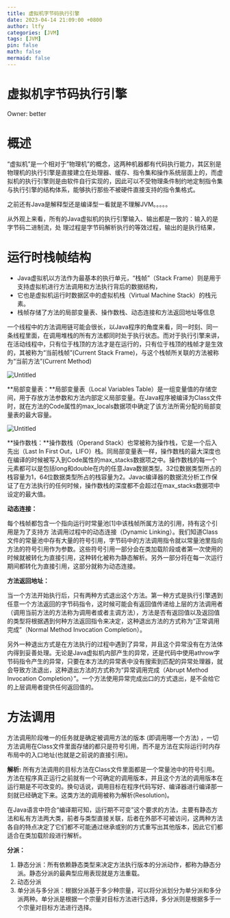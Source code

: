 ```yaml
---
title: 虚拟机字节码执行引擎
date: 2023-04-14 21:09:00 +0800
author: ltfy
categories: [JVM]
tags: [JVM]
pin: false
math: false
mermaid: false
---
```


# 虚拟机字节码执行引擎

Owner: better

# 概述

“虚拟机”是一个相对于“物理机”的概念，这两种机器都有代码执行能力，其区别是物理机的执行引擎是直接建立在处理器、缓存、指令集和操作系统层面上的，而虚拟机的执行引擎则是由软件自行实现的，因此可以不受物理条件制约地定制指令集与执行引擎的结构体系，能够执行那些不被硬件直接支持的指令集格式。

之前还有Java是解释型还是编译型一看就是不理解JVM。。。。。

从外观上来看，所有的Java虚拟机的执行引擎输入、输出都是一致的：输入的是字节码二进制流，处
理过程是字节码解析执行的等效过程，输出的是执行结果，

# 运行时栈帧结构

- Java虚拟机以方法作为最基本的执行单元，“栈帧”（Stack Frame）则是用于支持虚拟机进行方法调用和方法执行背后的数据结构，
- 它也是虚拟机运行时数据区中的虚拟机栈（Virtual Machine Stack）的栈元素。
- 栈帧存储了方法的局部变量表、操作数栈、动态连接和方法返回地址等信息

⼀个线程中的⽅法调⽤链可能会很⻓，以Java程序的⻆度来看，同⼀时刻、同⼀条线程⾥⾯，在调⽤堆栈的所有⽅法都同时处于执⾏状态。⽽对于执⾏引擎来讲，在活动线程中，只有位于栈顶的⽅法才是在运⾏的，只有位于栈顶的栈帧才是⽣效的，其被称为“当前栈帧”(Current Stack Frame)，与这个栈帧所关联的⽅法被称为“当前⽅法”(Current Method)

![Untitled](%E8%99%9A%E6%8B%9F%E6%9C%BA%E5%AD%97%E8%8A%82%E7%A0%81%E6%89%A7%E8%A1%8C%E5%BC%95%E6%93%8E%20f170c59fb1ed4a7dac56da682886136d/Untitled.png)

**局部变量表：**局部变量表（Local Variables Table）是一组变量值的存储空间，用于存放方法参数和方法内部定义局部变量。在Java程序被编译为Class文件时，就在方法的Code属性的max_locals数据项中确定了该方法所需分配的局部变量表的最大容量。

![Untitled](%E8%99%9A%E6%8B%9F%E6%9C%BA%E5%AD%97%E8%8A%82%E7%A0%81%E6%89%A7%E8%A1%8C%E5%BC%95%E6%93%8E%20f170c59fb1ed4a7dac56da682886136d/Untitled%201.png)

**操作数栈：**操作数栈（Operand Stack）也常被称为操作栈，它是一个后入先出（Last In First Out，LIFO）栈。同局部变量表一样，操作数栈的最大深度也在编译的时候被写入到Code属性的max_stacks数据项之中。操作数栈的每一个元素都可以是包括long和double在内的任意Java数据类型。32位数据类型所占的栈容量为1，64位数据类型所占的栈容量为2。Javac编译器的数据流分析工作保证了在方法执行的任何时候，操作数栈的深度都不会超过在max_stacks数据项中设定的最大值。

**动态连接：**

每个栈帧都包含一个指向运行时常量池[1]中该栈帧所属方法的引用，持有这个引用是为了支持方
法调用过程中的动态连接（Dynamic Linking）。我们知道Class文件的常量池中存有大量的符号引用，字节码中的方法调用指令就以常量池里指向方法的符号引用作为参数。这些符号引用一部分会在类加载阶段或者第一次使用的时候就被转化为直接引用，这种转化被称为静态解析。另外一部分将在每一次运行期间都转化为直接引用，这部分就称为动态连接。

**方法返回地址：**

当一个方法开始执行后，只有两种方式退出这个方法。第一种方式是执行引擎遇到任意一个方法返回的字节码指令，这时候可能会有返回值传递给上层的方法调用者（调用当前方法的方法称为调用者或者主调方法），方法是否有返回值以及返回值的类型将根据遇到何种方法返回指令来决定，这种退出方法的方式称为“正常调用完成”（Normal Method Invocation Completion）。

另外一种退出方式是在方法执行的过程中遇到了异常，并且这个异常没有在方法体内得到妥善处理。无论是Java虚拟机内部产生的异常，还是代码中使用athrow字节码指令产生的异常，只要在本方法的异常表中没有搜索到匹配的异常处理器，就会导致方法退出，这种退出方法的方式称为“异常调用完成（Abrupt Method Invocation Completion）”。一个方法使用异常完成出口的方式退出，是不会给它的上层调用者提供任何返回值的。

# 方法调用

⽅法调⽤阶段唯⼀的任务就是确定被调⽤⽅法的版本 (即调⽤哪⼀个⽅法) ，⼀切⽅法调⽤在Class⽂件⾥⾯存储的都只是符号引⽤，⽽不是⽅法在实际运⾏时内存布局中的⼊⼝地址(也就是之前说的直接引⽤)。

**解析:**
所有⽅法调⽤的⽬标⽅法在Class⽂件⾥⾯都是⼀个常量池中的符号引⽤。⽅法在程序真正运⾏之前就有⼀个可确定的调⽤版本，并且这个⽅法的调⽤版本在运⾏期是不可改变的。换句话说，调⽤⽬标在程序代码写好、编译器进⾏编译那⼀刻就已经确定下来。这类⽅法的调⽤被称为解析(Resolution)。

在Java语⾔中符合“编译期可知，运⾏期不可变”这个要求的⽅法，主要有静态⽅法和私有⽅法两⼤类，前者与类型直接关联，后者在外部不可被访问，这两种⽅法各⾃的特点决定了它们都不可能通过继承或别的⽅式重写出其他版本，因此它们都适合在类加载阶段进⾏解析。

**分派：**

1. 静态分派：所有依赖静态类型来决定方法执行版本的分派动作，都称为静态分派。静态分派的最典型应用表现就是方法重载。
2. 动态分派
3. 单分派与多分派：根据分派基于多少种宗量，可以将分派划分为单分派和多分派两种。单分派是根据一个宗量对目标方法进行选择，多分派则是根据多于一个宗量对目标方法进行选择。